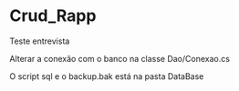 # Crud_Rapp
Teste entrevista

Alterar a conexão com o banco na classe Dao/Conexao.cs

O script sql e o backup.bak está na pasta DataBase
